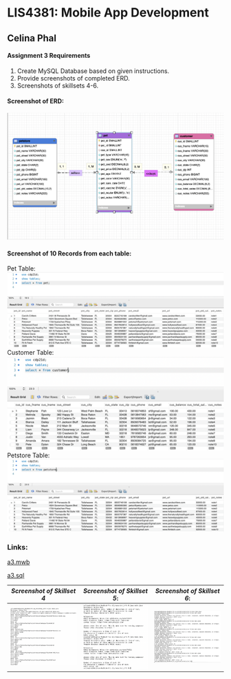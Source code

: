 
# LIS4381: Mobile App Development

## Celina Phal

#### Assignment 3 Requirements

1. Create MySQL Database based on given instructions.
2. Provide screenshots of completed ERD.
3. Screenshots of skillsets 4-6.

#### Screenshot of ERD:
![ERD](img/erd.png)


#### Screenshot of 10 Records from each table:
Pet Table:
![SS1](img/img1.png)
Customer Table:
![SS3](img/img2.png)
Petstore Table:
![SS2](img/img3.png)

### Links:

[a3.mwb](docs/a3.mwb "a3.mwb")

[a3.sql](docs/A3.sql "a3.sql")


| *Screenshot of Skillset 4*      | *Screenshot of Skillset 5*: | *Screenshot of Skillset 6*:     |
| :----:       |    :----:   |          :----: |
| ![Skillset4](img/Q4.png)   | ![Skillset5](img/Q5.png) | ![Skillset6](img/Q6.png) |
